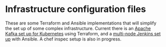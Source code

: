 # Infrastructure configuration files

These are some Terraform and Ansible implementations that will simplify the set up of some complex infrastructure. Current there is an [Apache Kafka set up for Kubernetes](https://github.com/Phantom-Intruder/infrastructure-configs/tree/master/terraform/kafka) using Terraform, and a [multi-node Jenkins set up](https://github.com/Phantom-Intruder/infrastructure-configs/tree/master/ansible/jenkins) with Ansible. A chef inspec setup is also in progress.
